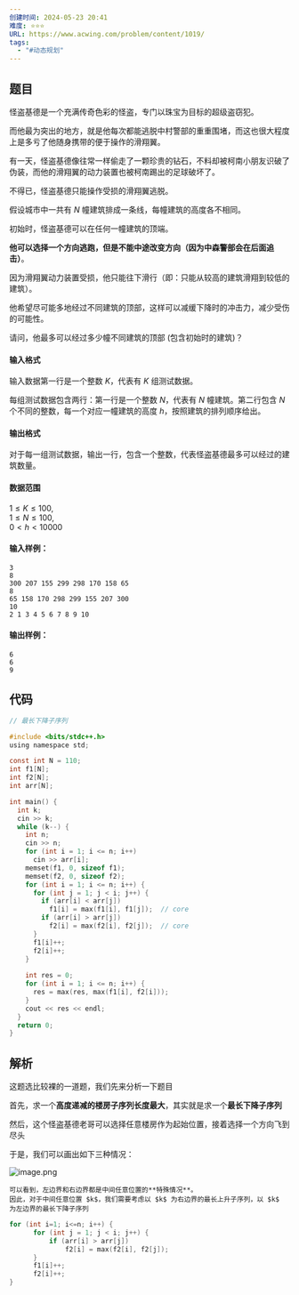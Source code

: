 ```yaml
---
创建时间: 2024-05-23 20:41
难度: ⭐️⭐️⭐️
URL: https://www.acwing.com/problem/content/1019/
tags:
  - "#动态规划"
---
```

## 题目
怪盗基德是一个充满传奇色彩的怪盗，专门以珠宝为目标的超级盗窃犯。

而他最为突出的地方，就是他每次都能逃脱中村警部的重重围堵，而这也很大程度上是多亏了他随身携带的便于操作的滑翔翼。

有一天，怪盗基德像往常一样偷走了一颗珍贵的钻石，不料却被柯南小朋友识破了伪装，而他的滑翔翼的动力装置也被柯南踢出的足球破坏了。

不得已，怪盗基德只能操作受损的滑翔翼逃脱。

假设城市中一共有 $N$ 幢建筑排成一条线，每幢建筑的高度各不相同。

初始时，怪盗基德可以在任何一幢建筑的顶端。

**他可以选择一个方向逃跑，但是不能中途改变方向（因为中森警部会在后面追击）**。

因为滑翔翼动力装置受损，他只能往下滑行（即：只能从较高的建筑滑翔到较低的建筑）。

他希望尽可能多地经过不同建筑的顶部，这样可以减缓下降时的冲击力，减少受伤的可能性。

请问，他最多可以经过多少幢不同建筑的顶部 (包含初始时的建筑)？

#### 输入格式

输入数据第一行是一个整数 $K$，代表有 $K$ 组测试数据。

每组测试数据包含两行：第一行是一个整数 $N$，代表有 $N$ 幢建筑。第二行包含 $N$ 个不同的整数，每一个对应一幢建筑的高度 $h$，按照建筑的排列顺序给出。

#### 输出格式

对于每一组测试数据，输出一行，包含一个整数，代表怪盗基德最多可以经过的建筑数量。

#### 数据范围

$1 \le K \le 100$,  
$1 \le N \le 100$,  
$0 < h < 10000$

#### 输入样例：

```
3
8
300 207 155 299 298 170 158 65
8
65 158 170 298 299 155 207 300
10
2 1 3 4 5 6 7 8 9 10
```

#### 输出样例：

```
6
6
9
```

## 代码

```c
// 最长下降子序列

#include <bits/stdc++.h>
using namespace std;

const int N = 110;
int f1[N];
int f2[N];
int arr[N];

int main() {
  int k;
  cin >> k;
  while (k--) {
    int n;
    cin >> n;
    for (int i = 1; i <= n; i++)
      cin >> arr[i];
    memset(f1, 0, sizeof f1);
    memset(f2, 0, sizeof f2);
    for (int i = 1; i <= n; i++) {
      for (int j = 1; j < i; j++) {
        if (arr[i] < arr[j])
          f1[i] = max(f1[i], f1[j]);  // core
        if (arr[i] > arr[j])
          f2[i] = max(f2[i], f2[j]);  // core
      }
      f1[i]++;
      f2[i]++;
    }
    
    int res = 0;
    for (int i = 1; i <= n; i++) {
      res = max(res, max(f1[i], f2[i]));
    }
    cout << res << endl;
  }
  return 0;
}
```

## 解析

这题选比较裸的一道题，我们先来分析一下题目

首先，求一个**高度递减的楼房子序列长度最大**，其实就是求一个**最长下降子序列**

然后，这个怪盗基德老哥可以选择任意楼房作为起始位置，接着选择一个方向飞到尽头

于是，我们可以画出如下三种情况：

![image.png](https://picture-suyifan.oss-cn-shenzhen.aliyuncs.com/20240523211737.png)

```ad-note
可以看到，左边界和右边界都是中间任意位置的**特殊情况**。
因此，对于中间任意位置 $k$，我们需要考虑以 $k$ 为右边界的最长上升子序列，以 $k$ 为左边界的最长下降子序列
```

```cpp
for (int i=1; i<=n; i++) {
	  for (int j = 1; j < i; j++) {
	      if (arr[i] > arr[j])
	          f2[i] = max(f2[i], f2[j]);
	  }
	  f1[i]++;
	  f2[i]++;
}
```